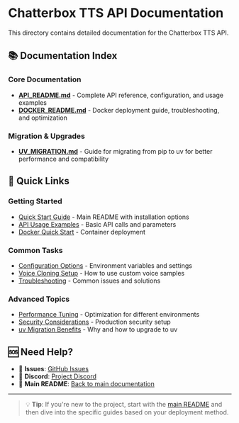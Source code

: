 # Chatterbox TTS API Documentation

This directory contains detailed documentation for the Chatterbox TTS API.

## 📚 Documentation Index

### Core Documentation

- **[API_README.md](API_README.md)** - Complete API reference, configuration, and usage examples
- **[DOCKER_README.md](DOCKER_README.md)** - Docker deployment guide, troubleshooting, and optimization

### Migration & Upgrades

- **[UV_MIGRATION.md](UV_MIGRATION.md)** - Guide for migrating from pip to uv for better performance and compatibility

## 🚀 Quick Links

### Getting Started

- [Quick Start Guide](../README.md#quick-start) - Main README with installation options
- [API Usage Examples](API_README.md#api-usage) - Basic API calls and parameters
- [Docker Quick Start](DOCKER_README.md#quick-start) - Container deployment

### Common Tasks

- [Configuration Options](API_README.md#configuration) - Environment variables and settings
- [Voice Cloning Setup](../README.md#voice-cloning) - How to use custom voice samples
- [Troubleshooting](../README.md#troubleshooting) - Common issues and solutions

### Advanced Topics

- [Performance Tuning](DOCKER_README.md#performance-tuning) - Optimization for different environments
- [Security Considerations](DOCKER_README.md#security-considerations) - Production security setup
- [uv Migration Benefits](UV_MIGRATION.md#why-migrate-to-uv) - Why and how to upgrade to uv

## 🆘 Need Help?

- 🐛 **Issues**: [GitHub Issues](https://github.com/travisvn/chatterbox-tts-api/issues)
- 💬 **Discord**: [Project Discord](https://readaloudai.com/discord)
- 📖 **Main README**: [Back to main documentation](../README.md)

---

> 💡 **Tip**: If you're new to the project, start with the [main README](../README.md) and then dive into the specific guides based on your deployment method.
